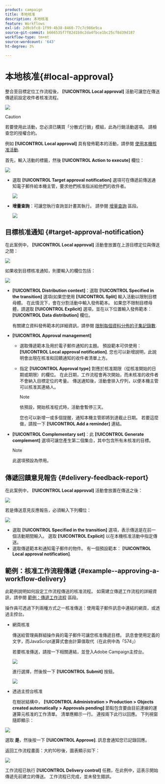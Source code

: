 ```yaml
---
product: campaign
title: 本地核准
description: 本地核准
feature: Workflows
exl-id: 2d9cbfc8-1f99-4b38-8460-77c7c986e9ca
source-git-commit: b666535f7f82d1b8c2da4fbce1bc25cf8d39d187
workflow-type: tm+mt
source-wordcount: '643'
ht-degree: 3%

---
```


# 本地核准{#local-approval}



整合至目標定位工作流程後， **[!UICONTROL Local approval]** 活動可讓您在傳送傳遞前設定收件者核准流程。

![](assets/local_validation_0.png)

>[!CAUTION]
>
>若要使用此活動，您必須已購買「分散式行銷」模組，此為行銷活動選項。 請檢查您的授權合約。

例如 **[!UICONTROL Local approval]** 具有發佈範本的活動，請參閱 [使用本機核准活動](using-the-local-approval-activity.md).

首先，輸入活動的標籤，然後 **[!UICONTROL Action to execute]** 欄位：

![](assets/local_validation_1.png)

* 選取 **[!UICONTROL Target approval notification]** 選項可在傳遞前傳送通知電子郵件給本機主管，要求他們核准指派給他們的收件者。

  ![](assets/local_validation_intro_2.png)

* **增量查詢**：可讓您執行查詢並計畫其執行。 請參閱 [增量查詢](incremental-query.md) 區段。

  ![](assets/local_validation_intro_3.png)

## 目標核准通知 {#target-approval-notification}

在此案例中， **[!UICONTROL Local approval]** 活動會放置在上游目標定位與傳送之間：

![](assets/local_validation_2.png)

如果收到目標核准通知，則要輸入的欄位包括：

![](assets/local_validation_3.png)

* **[!UICONTROL Distribution context]**：選取 **[!UICONTROL Specified in the transition]** 選項(如果您使用 **[!UICONTROL Split]** 輸入活動以限制目標母體。 在此情況下，會在分割活動中輸入發佈範本。 如果您不限制目標母體，請選取 **[!UICONTROL Explicit]** 選項，並在以下位置輸入發佈範本： **[!UICONTROL Data distribution]** 欄位。

  有關建立資料發佈範本的詳細資訊，請參閱 [限制每個資料分佈的子集記錄數](split.md#limiting-the-number-of-subset-records-per-data-distribution).

* **[!UICONTROL Approval management]**

   * 選取傳遞範本及用於電子郵件通知的主題。 預設範本可供使用： **[!UICONTROL Local approval notification]**. 您也可以新增說明，此說明會出現在核准和回饋通知的收件者清單上方。
   * 指定 **[!UICONTROL Approval type]** 對應於核准期限（從核准開始的日期或期限）的欄位。 在此日期，工作流程會再次開始，而未核准的收件者不會納入目標定位的考量。 傳送通知後，活動會排入佇列，以便本機主管可以核准其連絡人。

     >[!NOTE]
     >
     >依預設，開始核准程式時，活動會暫停三天。

     您也可以新增一或多個提醒，通知本機主管即將到達截止日期。 若要這麼做，請按一下 **[!UICONTROL Add a reminder]** 連結。

* **[!UICONTROL Complementary set]**：此 **[!UICONTROL Generate complement]** 選項可讓您產生第二個集合，其中包含所有未核准的目標。

  >[!NOTE]
  >
  >此選項預設為停用。

## 傳遞回饋意見報告 {#delivery-feedback-report}

在此案例中， **[!UICONTROL Local approval]** 活動會放置在傳送之後：

![](assets/local_validation_4.png)

若是傳送意見反應報告，必須輸入下列欄位：

![](assets/local_validation_workflow_4.png)

* 選取 **[!UICONTROL Specified in the transition]** 選項，表示傳送是在前一個活動期間輸入。 選取 **[!UICONTROL Explicit]** 以在本機核准活動中指定傳送。
* 選取傳遞範本和通知電子郵件的物件。 有一個預設範本： **[!UICONTROL Local approval notification]**.

## 範例：核准工作流程傳遞 {#example--approving-a-workflow-delivery}

此範例說明如何設定工作流程傳送的核准流程。 如需建立傳遞工作流程的詳細資訊，請參閱 [範例：傳遞工作流程](delivery.md#example--delivery-workflow) 區段。

操作員可透過下列兩種方式之一核准傳送：使用電子郵件訊息中連結的網頁，或透過主控台。

* 網頁核准

  傳送給管理員群組操作員的電子郵件可讓您核准傳遞目標。 訊息會使用定義的文字，而JavaScript運算式會由計算值取代（在此例中為「574」）

  若要核准傳送，請按一下相關連結，並登入Adobe Campaign主控台。

  ![](assets/new-workflow-valid-webaccess.png)

  進行選擇，然後按一下 **[!UICONTROL Submit]** 按鈕。

  ![](assets/new-workflow-valid-webaccess-confirm.png)

* 透過主控台核准

  在樹狀結構中， **[!UICONTROL Administration > Production > Objects created automatically > Approvals pending]** 節點包含要由目前連線的運運算元核准的工作清單。 清單應顯示一行。 連按兩下此行以回應。 下列視窗隨即顯示：

![](assets/new-workflow-7.png)

選取 **是**，然後按一下 **[!UICONTROL Approve]**. 訊息會通知您已記錄回應。

返回工作流程畫面：大約10秒後，圖表顯示如下：

![](assets/new-workflow-8.png)

工作流程已執行 **[!UICONTROL Delivery control]** 任務，在此例中，這表示開始傳遞先前建立的傳送。 工作流程已完成，並未發生錯誤。

